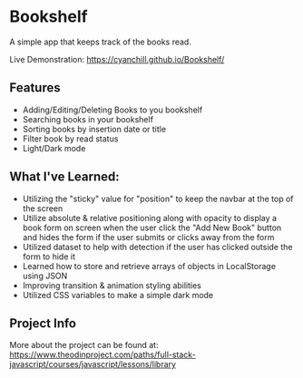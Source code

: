 # Bookshelf

A simple app that keeps track of the books read.

Live Demonstration: https://cyanchill.github.io/Bookshelf/

## Features

- Adding/Editing/Deleting Books to you bookshelf
- Searching books in your bookshelf
- Sorting books by insertion date or title
- Filter book by read status
- Light/Dark mode

## What I've Learned:

- Utilizing the "sticky" value for "position" to keep the navbar at the top of the screen
- Utilize absolute & relative positioning along with opacity to display a book form on screen when the user click the "Add New Book" button and hides the form if the user submits or clicks away from the form
- Utilized dataset to help with detection if the user has clicked outside the form to hide it
- Learned how to store and retrieve arrays of objects in LocalStorage using JSON
- Improving transition & animation styling abilities
- Utilized CSS variables to make a simple dark mode

## Project Info

More about the project can be found at: https://www.theodinproject.com/paths/full-stack-javascript/courses/javascript/lessons/library
